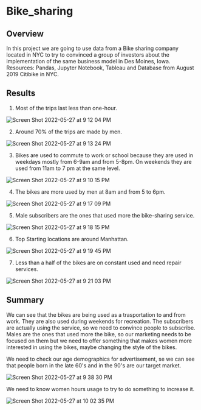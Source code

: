 # Bike_sharing

## Overview
In this project we are going to use data from a Bike sharing company located in NYC to try to convinced a group of investors about the implementation of the same business model in Des Moines, Iowa. Resources: Pandas, Jupyter Notebook, Tableau and Database from August 2019 Citibike in NYC.

## Results

1) Most of the trips last less than one-hour.

![Screen Shot 2022-05-27 at 9 12 04 PM](https://user-images.githubusercontent.com/43548929/170809330-720ff35b-8a9c-434f-83b6-63ebacd65ec7.png)

2) Around 70% of the trips are made by men.

![Screen Shot 2022-05-27 at 9 13 24 PM](https://user-images.githubusercontent.com/43548929/170809379-6a58526c-bf6b-4f6e-b5fe-03d7dc44505d.png)

3) Bikes are used to commute to work or school because they are used in weekdays mostly from 6-9am and from 5-8pm. On weekends they are used from 11am to 7 pm at the same level.

![Screen Shot 2022-05-27 at 9 10 15 PM](https://user-images.githubusercontent.com/43548929/170809301-ce06310b-4821-44e0-8eeb-53df5029e28c.png)

4) The bikes are more used by men  at 8am and from 5 to 6pm.

![Screen Shot 2022-05-27 at 9 17 09 PM](https://user-images.githubusercontent.com/43548929/170809479-2ec33285-2714-4b5e-a6ef-eca2acc60d74.png)

5) Male subscribers are the ones that used more the bike-sharing service.

![Screen Shot 2022-05-27 at 9 18 15 PM](https://user-images.githubusercontent.com/43548929/170809502-f92c380a-b84e-4ee0-99cc-c01c5765cd6a.png)

6) Top Starting locations are around Manhattan.

![Screen Shot 2022-05-27 at 9 19 45 PM](https://user-images.githubusercontent.com/43548929/170809544-e14b3a86-75c4-4e8b-8d9f-5e7e160f60c2.png)

7) Less than a half of the bikes are on constant used and need repair services.

![Screen Shot 2022-05-27 at 9 21 03 PM](https://user-images.githubusercontent.com/43548929/170809589-206b91cc-216f-4e28-b657-3084dbe12bd3.png)


## Summary

We can see that the bikes are being used as a trasportation to and from work. They are also used during weekends for recreation. The subscribers are actually using the service, so we need to convince people to subscribe. Males are the ones that used more the bike, so our marketing needs to be focused on them but we need to offer something that makes women more interested in using the bikes, maybe changing the style of the bikes.

We need to check our age demographics for advertisement, se we can see that people born in the late 60's and in the 90's are our target market.

![Screen Shot 2022-05-27 at 9 38 30 PM](https://user-images.githubusercontent.com/43548929/170810170-ddf9e2bf-95a0-4108-a35b-b00ac5615dd6.png)

We need to know women hours usage to try to do something to increase it.

![Screen Shot 2022-05-27 at 10 02 35 PM](https://user-images.githubusercontent.com/43548929/170810864-81dcd30d-5e8d-4955-b259-8591658a38c3.png)
